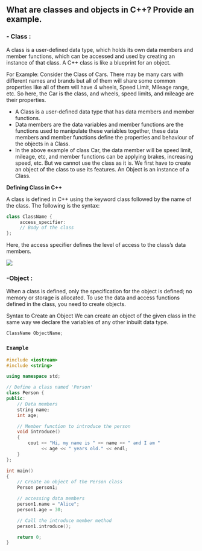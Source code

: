 ## What are classes and objects in C++? Provide an example. 

### - Class :

 A class is a user-defined data type, which holds its own data members and member functions, which can be accessed and used by creating an instance of that class. A C++ class is like a blueprint for an object.

For Example: Consider the Class of Cars. There may be many cars with different names and brands but all of them will share some common properties like all of them will have 4 wheels, Speed Limit, Mileage range, etc. So here, the Car is the class, and wheels, speed limits, and mileage are their properties.

- A Class is a user-defined data type that has data members and member functions.
- Data members are the data variables and member functions are the functions used to manipulate these variables together, these data members and member functions define the properties and behaviour of the objects in a Class.
- In the above example of class Car, the data member will be speed limit, mileage, etc, and member functions can be applying brakes, increasing speed, etc.
But we cannot use the class as it is. We first have to create an object of the class to use its features. An Object is an instance of a Class.

**Defining Class in C++**

A class is defined in C++ using the keyword class followed by the name of the class. The following is the syntax:
```cpp
class ClassName {
     access_specifier:
     // Body of the class
};
```
Here, the access specifier defines the level of access to the class’s data members.

![](https://media.geeksforgeeks.org/wp-content/cdn-uploads/Classes-and-Objects-in-C.png)

### -Object :

When a class is defined, only the specification for the object is defined; no memory or storage is allocated. To use the data and access functions defined in the class, you need to create objects.

Syntax to Create an Object
We can create an object of the given class in the same way we declare the variables of any other inbuilt data type.
```cpp
ClassName ObjectName;
```

### `Example`
```cpp
#include <iostream>
#include <string>

using namespace std;

// Define a class named 'Person'
class Person {
public:
    // Data members
    string name;
    int age;

    // Member function to introduce the person
    void introduce()
    {
        cout << "Hi, my name is " << name << " and I am "
             << age << " years old." << endl;
    }
};

int main()
{
    // Create an object of the Person class
    Person person1;

    // accessing data members
    person1.name = "Alice";
    person1.age = 30;

    // Call the introduce member method
    person1.introduce();

    return 0;
}
```

